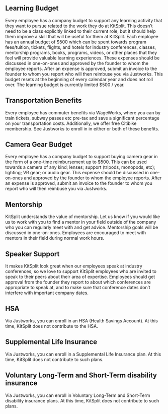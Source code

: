 
## Learning Budget

Every employee has a company budget to support any learning activity that they want to pursue related to the work they do at KitSplit. This doesn’t need to be a class explicitly linked to their current role, but it should help them improve a skill that will be useful for them at KitSplit. Each employee has an annual budget of $500 which can be spent towards program fees/tuition, tickets, flights, and hotels for industry conferences, classes, mentorship programs, books, programs, videos, or other places that they feel will provide valuable learning experiences. These expenses should be discussed in one-on-ones and approved by the founder to whom the employee reports. After an expense is approved, submit an invoice to the founder to whom you report who will then reimbuse you via Justworks. This budget resets at the beginning of every calendar year and does not roll over.  The learning budget is currently limited $500 / year.

## Transportation Benefits 

Every employee has commuter benefits via WageWorks, where you can by train tickets, subway passes etc pre-tax and save a significant percentage on your transportation costs. Additionally, we offer free Citibike membership. See Justworks to enroll in in either or both of these benefits. 

## Camera Gear Budget

Every employee has a company budget to support buying camera gear in the form of a one-time reimbursement up to $500. This can be used towards a camera of any kind; lenses; support (tripods, monopods, etc); lighting; VR gear; or audio gear. This expense should be discussed in one-on-ones and approved by the founder to whom the employee reports. After an expense is approved, submit an invoice to the founder to whom you report who will then reimbuse you via Justworks.

## Mentorship

KitSplit understands the value of mentorship.  Let us know if you would like us to work with you to find a mentor in your field outside of the company who you can regularly meet with and get advice. Mentorship goals will be discussed in one-on-ones. Employees are encouraged to meet with mentors in their field during normal work hours.  

## Speaker Support

It makes KitSplit look great when our employees speak at industry conferences, so we love to support KitSplit employees who are invited to speak to their peers about their area of expertise. Employees should get approval from the founder they report to about which conferences are appropriate to speak at, and to make sure that conference dates don’t interfere with important company dates.

## HSA

Via Justworks, you can enroll in an HSA (Health Savings Account). At this time, KitSplit does not contribute to the HSA. 


## Supplemental Life Insurance 

Via Justworks, you can enroll in a Supplemental Life Insurance plan. At this time, KitSplit does not contribute to such plans.


## Voluntary Long-Term and Short-Term disability insurance 

Via Justworks, you can enroll in Voluntary Long-Term and Short-Term disability insurance plans. At this time, KitSplit does not contribute to such plans. 

